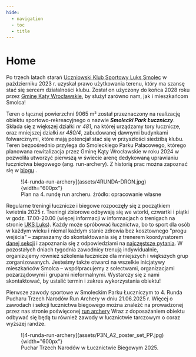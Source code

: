 ```yaml
---
hide:
  - navigation
  - toc
  - title
---
```

# Home

Po trzech latach starań [Uczniowski Klub Sportowy Luks Smolec](https://uksluks.pl) w październiku 2023 r. uzyskał prawo użytkowania terenu, który ma szansę stać się sercem działalności klubu. Został on użyczony do końca 2028 roku przez [Gminę Kąty Wrocławskie](https://www.katywroclawskie.pl), by służył zarówno nam, jak i mieszkańcom Smolca!

Teren o łącznej powierzchni 9065 m² został przeznaczony na realizację  obiektu sportowo-rekreacyjnego o nazwie ***Smolecki Park Łuczniczy***. Składa się z większej działki *nr 481*, na której urządzamy tory łucznicze, oraz mniejszej działki *nr 480/4*, zabudowanej dawnymi budynkami folwarcznymi, które mają potencjał stać się w przyszłości siedzibą klubu. Teren bezpośrednio przylega do Smoleckiego Parku Pałacowego, którego planowana rewitalizacja przez Gminę Kąty Wrocławskie w roku 2024 w pozwoliła utworzyć pierwszą w świecie arenę dedykowaną uprawianiu łucznictwa biegowego (ang. run-archery). Z historią prac można zapoznać się w [blogu](blog/posts/2023/09/park-0.md) .

<figure markdown="span">
  ![4-runda-run-archery](assets/4RUNDA-DRON.jpg){width="600px"}
  <figcaption>Plan na 4. rundę run archeru.
    źródło: opracowanie własne</figcaption>
</figure>


Regularne treningi łucznicze i biegowe rozpoczęły się z początkiem kwietnia 2025 r. Treningi zbiorowe odbywają się we wtorki, czwartki i piątki w godz. 17.00-20.00 (więcej informacji w informacjach o trenigach na stronie [UKS Luks](https://uksluks.pl/treningi/)). Każdy może spróbować łucznictwa, bo to sport dla osób w każdym wieku i niemal każdym stanie zdrowia bez kosztownego "progu wejścia" – zapraszamy do skontaktowania się z trenerem koordynatorem [danej sekcji](https://uksluks.pl/kontakt/) i zapoznania się z odpowiedziami na [najczęstsze pytania](https://uksluks.pl/faq-czyli-najczesciej-zadawane-pytania/). W pozostałych dniach tygodnia zawodnicy trenują indywidualnie, organizujemy również szkolenia łucznicze dla mniejszych i większych grup zorganizowanych. Jesteśmy także otwarci na wszelkie inicjatywy mieszkańców Smolca – współpracujemy z sołectwami, organizacjami pozarządowymi i grupami nieformalnymi. Wystarczy się z nami skontaktować, by ustalić termin i zakres wykorzystania obiektu!


Pierwsze zawody sportowe w Smoleckim Parku Łuczniczym to 4. Runda Pucharu Trzech Narodów Run Archery w dniu 21.06.2025 r. Więcej o zawodach i sekcji łucznictwa biegowego można znaleźć na prowadzonej przez nas stronie poświęconej [run archery](https://runarchery.pl/) Wraz z doposażaniem obiektu odbywać się będą tu również zawody w łucznictwie tarczowym o coraz wyższej randze.

<figure markdown="span">
  ![4-runda-run-archery](assets/P3N_A2_poster_set_PP.jpg){width="600px"}
  <figcaption>Puchar Trzech Narodów w Łucznictwie Biegowym 2025.</figcaption>
</figure>
